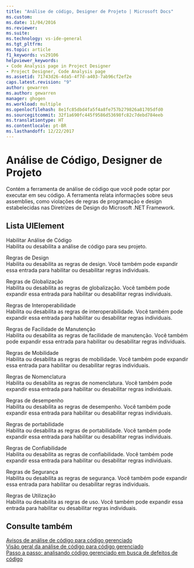 ```yaml
---
title: "Análise de código, Designer de Projeto | Microsoft Docs"
ms.custom: 
ms.date: 11/04/2016
ms.reviewer: 
ms.suite: 
ms.technology: vs-ide-general
ms.tgt_pltfrm: 
ms.topic: article
f1_keywords: vs29106
helpviewer_keywords:
- Code Analysis page in Project Designer
- Project Designer, Code Analysis page
ms.assetid: 71743d26-4da5-4f7d-a403-7ab96cf2ef2e
caps.latest.revision: "9"
author: gewarren
ms.author: gewarren
manager: ghogen
ms.workload: multiple
ms.openlocfilehash: 8e1fc85dbd4fa5f4a8fe757b279826a81705dfd0
ms.sourcegitcommit: 32f1a690fc445f9586d53698fc82c7debd784eeb
ms.translationtype: HT
ms.contentlocale: pt-BR
ms.lasthandoff: 12/22/2017
---
```

# <a name="code-analysis-project-designer"></a>Análise de Código, Designer de Projeto
Contém a ferramenta de análise de código que você pode optar por executar em seu código. A ferramenta relata informações sobre seus assemblies, como violações de regras de programação e design estabelecidas nas Diretrizes de Design do Microsoft .NET Framework.  
  
## <a name="uielement-list"></a>Lista UIElement  
 Habilitar Análise de Código  
 Habilita ou desabilita a análise de código para seu projeto.  
  
 Regras de Design  
 Habilita ou desabilita as regras de design. Você também pode expandir essa entrada para habilitar ou desabilitar regras individuais.  
  
 Regras de Globalização  
 Habilita ou desabilita as regras de globalização. Você também pode expandir essa entrada para habilitar ou desabilitar regras individuais.  
  
 Regras de Interoperabilidade  
 Habilita ou desabilita as regras de interoperabilidade. Você também pode expandir essa entrada para habilitar ou desabilitar regras individuais.  
  
 Regras de Facilidade de Manutenção  
 Habilita ou desabilita as regras de facilidade de manutenção. Você também pode expandir essa entrada para habilitar ou desabilitar regras individuais.  
  
 Regras de Mobilidade  
 Habilita ou desabilita as regras de mobilidade. Você também pode expandir essa entrada para habilitar ou desabilitar regras individuais.  
  
 Regras de Nomenclatura  
 Habilita ou desabilita as regras de nomenclatura. Você também pode expandir essa entrada para habilitar ou desabilitar regras individuais.  
  
 Regras de desempenho  
 Habilita ou desabilita as regras de desempenho. Você também pode expandir essa entrada para habilitar ou desabilitar regras individuais.  
  
 Regras de portabilidade  
 Habilita ou desabilita as regras de portabilidade. Você também pode expandir essa entrada para habilitar ou desabilitar regras individuais.  
  
 Regras de Confiabilidade  
 Habilita ou desabilita as regras de confiabilidade. Você também pode expandir essa entrada para habilitar ou desabilitar regras individuais.  
  
 Regras de Segurança  
 Habilita ou desabilita as regras de segurança. Você também pode expandir essa entrada para habilitar ou desabilitar regras individuais.  
  
 Regras de Utilização  
 Habilita ou desabilita as regras de uso. Você também pode expandir essa entrada para habilitar ou desabilitar regras individuais.  
  
## <a name="see-also"></a>Consulte também  
 [Avisos de análise de código para código gerenciado](../../code-quality/code-analysis-for-managed-code-warnings.md)   
 [Visão geral da análise de código para código gerenciado](../../code-quality/code-analysis-for-managed-code-overview.md)   
 [Passo a passo: analisando código gerenciado em busca de defeitos de código](../../code-quality/walkthrough-analyzing-managed-code-for-code-defects.md)